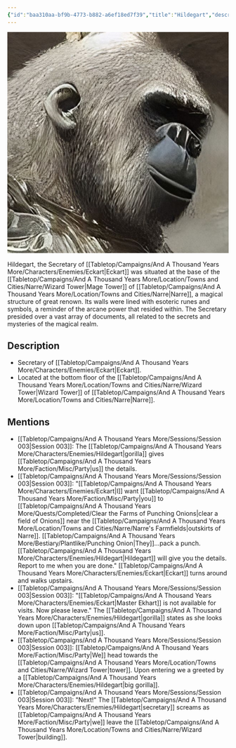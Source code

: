 ```yaml
---
{"id":"baa310aa-bf9b-4773-b882-a6ef18ed7f39","title":"Hildegart","description":"The Secretary of Eckart was situated at the base of the Mage Tower of Narre.","isActivePartyMember":false,"isAlive":true,"publish":true,"date_created":"Sunday, January 15th 2023, 1:28:46 pm","date_modified":"Friday, April 19th 2024, 6:01:14 pm","cssclasses":["mado-heading"],"path":"Tabletop/Campaigns/And A Thousand Years More/Characters/Enemies/Hildegart.md","permalink":"/tabletop/campaigns/and-a-thousand-years-more/characters/enemies/hildegart/","PassFrontmatter":true}
---
```



![Media/IronClaw/Polaroid/Banner-Hildegart-polaroid.jpg|200](../../../../../Media/IronClaw/Polaroid/Banner-Hildegart-polaroid.jpg)

Hildegart, the Secretary of [[Tabletop/Campaigns/And A Thousand Years More/Characters/Enemies/Eckart\|Eckart]] was situated at the base of the [[Tabletop/Campaigns/And A Thousand Years More/Location/Towns and Cities/Narre/Wizard Tower\|Mage Tower]] of [[Tabletop/Campaigns/And A Thousand Years More/Location/Towns and Cities/Narre\|Narre]], a magical structure of great renown. Its walls were lined with esoteric runes and symbols, a reminder of the arcane power that resided within. The Secretary presided over a vast array of documents, all related to the secrets and mysteries of the magical realm.

## Description

- Secretary of [[Tabletop/Campaigns/And A Thousand Years More/Characters/Enemies/Eckart\|Eckart]].
- Located at the bottom floor of the [[Tabletop/Campaigns/And A Thousand Years More/Location/Towns and Cities/Narre/Wizard Tower\|Wizard Tower]] of [[Tabletop/Campaigns/And A Thousand Years More/Location/Towns and Cities/Narre\|Narre]].

## Mentions

- [[Tabletop/Campaigns/And A Thousand Years More/Sessions/Session 003\|Session 003]]: The [[Tabletop/Campaigns/And A Thousand Years More/Characters/Enemies/Hildegart\|gorilla]] gives [[Tabletop/Campaigns/And A Thousand Years More/Faction/Misc/Party\|us]] the details.
- [[Tabletop/Campaigns/And A Thousand Years More/Sessions/Session 003\|Session 003]]: "[[Tabletop/Campaigns/And A Thousand Years More/Characters/Enemies/Eckart\|I]] want [[Tabletop/Campaigns/And A Thousand Years More/Faction/Misc/Party\|you]] to [[Tabletop/Campaigns/And A Thousand Years More/Quests/Completed/Clear the Farms of Punching Onions\|clear a field of Onions]] near the [[Tabletop/Campaigns/And A Thousand Years More/Location/Towns and Cities/Narre/Narre's Farmfields\|outskirts of Narre]]. [[Tabletop/Campaigns/And A Thousand Years More/Bestiary/Plantlike/Punching Onion\|They]]…pack a punch. [[Tabletop/Campaigns/And A Thousand Years More/Characters/Enemies/Hildegart\|Hildegart]] will give you the details. Report to me when you are done." [[Tabletop/Campaigns/And A Thousand Years More/Characters/Enemies/Eckart\|Eckart]] turns around and walks upstairs.
- [[Tabletop/Campaigns/And A Thousand Years More/Sessions/Session 003\|Session 003]]: "[[Tabletop/Campaigns/And A Thousand Years More/Characters/Enemies/Eckart\|Master Ekhart]] is not available for visits. Now please leave." The [[Tabletop/Campaigns/And A Thousand Years More/Characters/Enemies/Hildegart\|gorilla]] states as she looks down upon [[Tabletop/Campaigns/And A Thousand Years More/Faction/Misc/Party\|us]].
- [[Tabletop/Campaigns/And A Thousand Years More/Sessions/Session 003\|Session 003]]: [[Tabletop/Campaigns/And A Thousand Years More/Faction/Misc/Party\|We]] head towards the [[Tabletop/Campaigns/And A Thousand Years More/Location/Towns and Cities/Narre/Wizard Tower\|tower]]. Upon entering we a greeted by a [[Tabletop/Campaigns/And A Thousand Years More/Characters/Enemies/Hildegart\|big gorilla]].
- [[Tabletop/Campaigns/And A Thousand Years More/Sessions/Session 003\|Session 003]]: "Next!" The [[Tabletop/Campaigns/And A Thousand Years More/Characters/Enemies/Hildegart\|secretary]] screams as [[Tabletop/Campaigns/And A Thousand Years More/Faction/Misc/Party\|we]] leave the [[Tabletop/Campaigns/And A Thousand Years More/Location/Towns and Cities/Narre/Wizard Tower\|building]].

